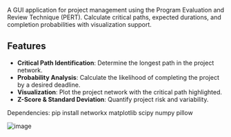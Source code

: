 A GUI application for project management using the Program Evaluation and Review Technique (PERT). Calculate critical paths, expected durations, and completion probabilities with visualization support.

## Features
- **Critical Path Identification**: Determine the longest path in the project network.
- **Probability Analysis**: Calculate the likelihood of completing the project by a desired deadline.
- **Visualization**: Plot the project network with the critical path highlighted.
- **Z-Score & Standard Deviation**: Quantify project risk and variability.

Dependencies:
pip install networkx matplotlib scipy numpy pillow

![image](https://github.com/user-attachments/assets/adddd20b-e1b2-4b16-b02d-a6db39994d7c)

